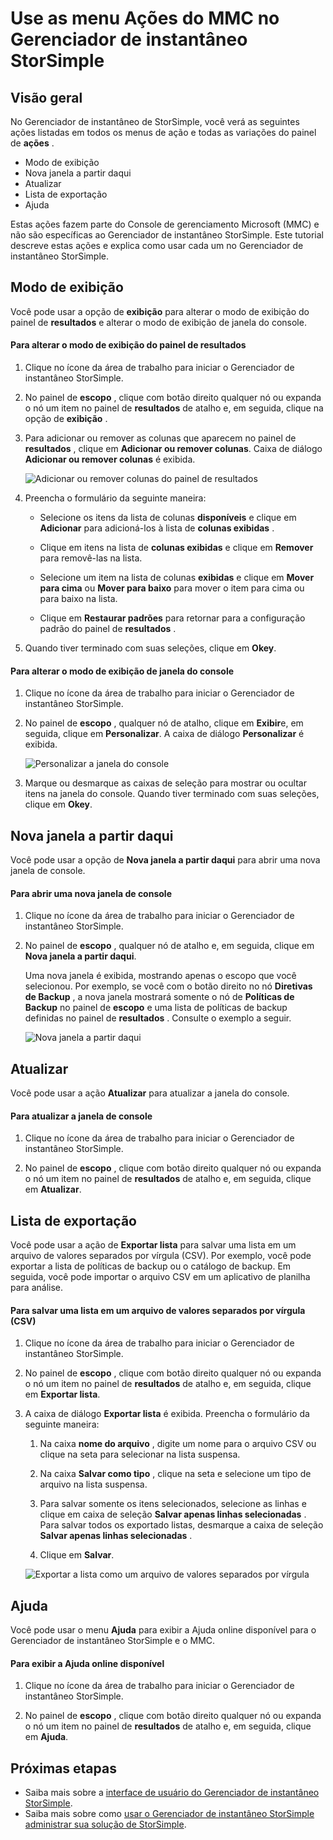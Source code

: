 <properties 
   pageTitle="Menu Ações do Gerenciador de instantâneo StorSimple MMC | Microsoft Azure"
   description="Descreve como usar as menu ações padrão do Console de gerenciamento da Microsoft (MMC) no Gerenciador de instantâneo StorSimple."
   services="storsimple"
   documentationCenter="NA"
   authors="SharS"
   manager="carmonm"
   editor="" />
<tags 
   ms.service="storsimple"
   ms.devlang="NA"
   ms.topic="article"
   ms.tgt_pltfrm="NA"
   ms.workload="TBD"
   ms.date="04/25/2016"
   ms.author="v-sharos" />

# <a name="use-the-mmc-menu-actions-in-storsimple-snapshot-manager"></a>Use as menu Ações do MMC no Gerenciador de instantâneo StorSimple

## <a name="overview"></a>Visão geral

No Gerenciador de instantâneo de StorSimple, você verá as seguintes ações listadas em todos os menus de ação e todas as variações do painel de **ações** . 

- Modo de exibição
- Nova janela a partir daqui 
- Atualizar 
- Lista de exportação 
- Ajuda 

Estas ações fazem parte do Console de gerenciamento Microsoft (MMC) e não são específicas ao Gerenciador de instantâneo StorSimple. Este tutorial descreve estas ações e explica como usar cada um no Gerenciador de instantâneo StorSimple.

## <a name="view"></a>Modo de exibição

Você pode usar a opção de **exibição** para alterar o modo de exibição do painel de **resultados** e alterar o modo de exibição de janela do console. 

#### <a name="to-change-the-results-pane-view"></a>Para alterar o modo de exibição do painel de resultados

1. Clique no ícone da área de trabalho para iniciar o Gerenciador de instantâneo StorSimple.

2. No painel de **escopo** , clique com botão direito qualquer nó ou expanda o nó um item no painel de **resultados** de atalho e, em seguida, clique na opção de **exibição** . 

3. Para adicionar ou remover as colunas que aparecem no painel de **resultados** , clique em **Adicionar ou remover colunas**. Caixa de diálogo **Adicionar ou remover colunas** é exibida.

    ![Adicionar ou remover colunas do painel de resultados](./media/storsimple-snapshot-manager-mmc-menu/HCS_SSM_Add_remove_columns.png) 

4. Preencha o formulário da seguinte maneira:

    - Selecione os itens da lista de colunas **disponíveis** e clique em **Adicionar** para adicioná-los à lista de **colunas exibidas** . 

    - Clique em itens na lista de **colunas exibidas** e clique em **Remover** para removê-las na lista. 

    - Selecione um item na lista de colunas **exibidas** e clique em **Mover para cima** ou **Mover para baixo** para mover o item para cima ou para baixo na lista. 

    - Clique em **Restaurar padrões** para retornar para a configuração padrão do painel de **resultados** . 

5. Quando tiver terminado com suas seleções, clique em **Okey**. 

#### <a name="to-change-the-console-window-view"></a>Para alterar o modo de exibição de janela do console

1. Clique no ícone da área de trabalho para iniciar o Gerenciador de instantâneo StorSimple.

2. No painel de **escopo** , qualquer nó de atalho, clique em **Exibir**e, em seguida, clique em **Personalizar**. A caixa de diálogo **Personalizar** é exibida.

    ![Personalizar a janela do console](./media/storsimple-snapshot-manager-mmc-menu/HCS_SSM_Customize.png) 

3. Marque ou desmarque as caixas de seleção para mostrar ou ocultar itens na janela do console. Quando tiver terminado com suas seleções, clique em **Okey**.

## <a name="new-window-from-here"></a>Nova janela a partir daqui

Você pode usar a opção de **Nova janela a partir daqui** para abrir uma nova janela de console.

#### <a name="to-open-a-new-console-window"></a>Para abrir uma nova janela de console

1. Clique no ícone da área de trabalho para iniciar o Gerenciador de instantâneo StorSimple.

2. No painel de **escopo** , qualquer nó de atalho e, em seguida, clique em **Nova janela a partir daqui**. 

    Uma nova janela é exibida, mostrando apenas o escopo que você selecionou. Por exemplo, se você com o botão direito no nó **Diretivas de Backup** , a nova janela mostrará somente o nó de **Políticas de Backup** no painel de **escopo** e uma lista de políticas de backup definidas no painel de **resultados** . Consulte o exemplo a seguir.

    ![Nova janela a partir daqui](./media/storsimple-snapshot-manager-mmc-menu/HCS_SSM_NewWindow.png) 
 
## <a name="refresh"></a>Atualizar

Você pode usar a ação **Atualizar** para atualizar a janela do console.

#### <a name="to-update-the-console-window"></a>Para atualizar a janela de console

1. Clique no ícone da área de trabalho para iniciar o Gerenciador de instantâneo StorSimple.

2. No painel de **escopo** , clique com botão direito qualquer nó ou expanda o nó um item no painel de **resultados** de atalho e, em seguida, clique em **Atualizar**. 

## <a name="export-list"></a>Lista de exportação

Você pode usar a ação de **Exportar lista** para salvar uma lista em um arquivo de valores separados por vírgula (CSV). Por exemplo, você pode exportar a lista de políticas de backup ou o catálogo de backup. Em seguida, você pode importar o arquivo CSV em um aplicativo de planilha para análise.

#### <a name="to-save-a-list-in-a-comma-separated-value-csv-file"></a>Para salvar uma lista em um arquivo de valores separados por vírgula (CSV)

1. Clique no ícone da área de trabalho para iniciar o Gerenciador de instantâneo StorSimple. 

2. No painel de **escopo** , clique com botão direito qualquer nó ou expanda o nó um item no painel de **resultados** de atalho e, em seguida, clique em **Exportar lista**. 

3. A caixa de diálogo **Exportar lista** é exibida. Preencha o formulário da seguinte maneira: 

    1. Na caixa **nome do arquivo** , digite um nome para o arquivo CSV ou clique na seta para selecionar na lista suspensa.

    2. Na caixa **Salvar como tipo** , clique na seta e selecione um tipo de arquivo na lista suspensa.

    3. Para salvar somente os itens selecionados, selecione as linhas e clique em caixa de seleção **Salvar apenas linhas selecionadas** . Para salvar todos os exportado listas, desmarque a caixa de seleção **Salvar apenas linhas selecionadas** .

    4. Clique em **Salvar**.

    ![Exportar a lista como um arquivo de valores separados por vírgula](./media/storsimple-snapshot-manager-mmc-menu/HCS_SSM_Export_List.png) 
 
## <a name="help"></a>Ajuda

Você pode usar o menu **Ajuda** para exibir a Ajuda online disponível para o Gerenciador de instantâneo StorSimple e o MMC.

#### <a name="to-view-available-online-help"></a>Para exibir a Ajuda online disponível

1. Clique no ícone da área de trabalho para iniciar o Gerenciador de instantâneo StorSimple.

2. No painel de **escopo** , clique com botão direito qualquer nó ou expanda o nó um item no painel de **resultados** de atalho e, em seguida, clique em **Ajuda**. 

## <a name="next-steps"></a>Próximas etapas

- Saiba mais sobre a [interface de usuário do Gerenciador de instantâneo StorSimple](storsimple-use-snapshot-manager.md).
- Saiba mais sobre como [usar o Gerenciador de instantâneo StorSimple administrar sua solução de StorSimple](storsimple-snapshot-manager-admin.md).
